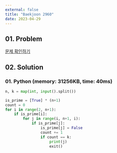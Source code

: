 ```yaml
---
external: false
title: "Baekjoon 2960"
date: 2023-04-29
---
```


## 01. Problem

[문제 확인하기](https://www.acmicpc.net/problem/2960)

## 02. Solution

### 01. Python (memory: 31256KB, time: 40ms)

```Python
n, k = map(int, input().split())

is_prime = [True] * (n+1)
count = 0
for i in range(2, n+1):
    if is_prime[i]:
        for j in range(i, n+1, i):
            if is_prime[j]:
                is_prime[j] = False
                count += 1
                if count == k:
                    print(j)
                    exit()
```
